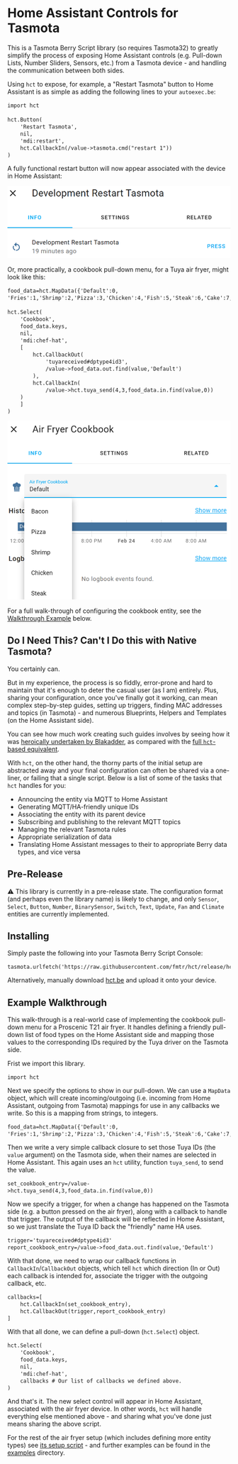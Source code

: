 # Home Assistant Controls for Tasmota

This is a Tasmota Berry Script library (so requires Tasmota32) to greatly simplify the process of exposing Home
Assistant controls (e.g. Pull-down Lists, Number Sliders, Sensors, etc.) from a Tasmota device - and handling the
communication between both sides.

Using `hct` to expose, for example, a "Restart Tasmota" button to Home Assistant is as simple as adding the
following lines to
your `autoexec.be`:

```be
import hct

hct.Button(        
    'Restart Tasmota',
    nil,
    'mdi:restart',
    hct.CallbackIn(/value->tasmota.cmd("restart 1"))
)
```

A fully functional restart button will now appear associated with the device in Home Assistant:

![Restart Button](assets/restart_button.png)

Or, more practically, a cookbook pull-down menu, for a Tuya air fryer, might look like this:

```be
food_data=hct.MapData({'Default':0, 'Fries':1,'Shrimp':2,'Pizza':3,'Chicken':4,'Fish':5,'Steak':6,'Cake':7,'Bacon':8,'Preheat':9,'Custom':10})

hct.Select(   
    'Cookbook',
    food_data.keys,
    nil,
    'mdi:chef-hat',
    [
        hct.CallbackOut(
            'tuyareceived#dptype4id3',
            /value->food_data.out.find(value,'Default')
        ),
        hct.CallbackIn(
            /value->hct.tuya_send(4,3,food_data.in.find(value,0))
    )
    ]
)
```

![Air Fryer Cookbook](assets/air_fryer_cookbook.png)

For a full walk-through of configuring the cookbook entity, see the [Walkthrough Example](#example-walkthrough) below.

## Do I Need This? Can't I Do this with Native Tasmota?

You certainly can.

But in my experience, the process is so fiddly, error-prone and hard to maintain that it's enough to
deter the casual user (as I am) entirely. Plus, sharing your configuration, once you've finally got it working, can mean
complex step-by-step guides, setting up triggers, finding MAC addresses and topics (in Tasmota) - and numerous
Blueprints, Helpers and Templates (on the Home Assistant side).

You can see how much work creating such guides involves by seeing how it
was [heroically undertaken by Blakadder](https://blakadder.com/proscenic-in-home-assistant/), as
compared with the [full `hct`-based equivalent](/examples/proscenic_t21.be).

With `hct`, on the other hand, the thorny parts of the initial setup are abstracted away and your final configuration
can often be shared via a one-liner, or failing that a single script. Below is a list of some of the tasks that `hct`
handles for you:

* Announcing the entity via MQTT to Home Assistant
* Generating MQTT/HA-friendly unique IDs
* Associating the entity with its parent device
* Subscribing and publishing to the relevant MQTT topics
* Managing the relevant Tasmota rules
* Appropriate serialization of data
* Translating Home Assistant messages to their to appropriate Berry data types, and vice versa


## Pre-Release

:warning: This library is currently in a pre-release state. The configuration format (and perhaps even the library name)
is likely to change, and only `Sensor`, `Select`, `Button`, `Number`, `BinarySensor`, `Switch`, `Text`, `Update`, `Fan`
and `Climate` entities are currently implemented.

## Installing

Simply paste the following into your Tasmota Berry Script Console:
```be
tasmota.urlfetch('https://raw.githubusercontent.com/fmtr/hct/release/hct.be','/hct.be')
```

Alternatively, manually download [hct.be](https://raw.githubusercontent.com/fmtr/hct/release/hct.be) and upload it onto
your device.

## Example Walkthrough

This walk-through is a real-world case of implementing the cookbook pull-down menu for a Proscenic T21 air fryer. It
handles defining a friendly pull-down list of food types on the Home Assistant side and mapping those values to the
corresponding IDs required by the Tuya driver on the Tasmota side.

Frist we import this library.

```be
import hct
```

Next we specify the options to show in our pull-down. We can use a `MapData` object, which will create incoming/outgoing
(i.e. incoming from Home Assistant, outgoing from Tasmota) mappings for use in any callbacks we write. So this is a
mapping from strings, to integers.

```be
food_data=hct.MapData({'Default':0, 'Fries':1,'Shrimp':2,'Pizza':3,'Chicken':4,'Fish':5,'Steak':6,'Cake':7,'Bacon':8,'Preheat':9,'Custom':10})
```

Then we write a very simple callback closure to set those Tuya IDs (the `value` argument) on the Tasmota side, when
their names are selected in Home Assistant. This again uses an `hct` utility, function `tuya_send`, to send the value.

```be   
set_cookbook_entry=/value->hct.tuya_send(4,3,food_data.in.find(value,0))
```

Now we specify a trigger, for when a change has happened on the Tasmota side (e.g. a button pressed on the air fryer),
along with a callback to handle that trigger.
The output of the callback will be reflected in Home Assistant, so we just translate the Tuya ID back the "friendly"
name HA uses.

```be
trigger='tuyareceived#dptype4id3'
report_cookbook_entry=/value->food_data.out.find(value,'Default')
```

With that done, we need to wrap our callback functions in `CallbackIn`/`CallbackOut` objects, which tell `hct` which
direction (In or Out) each callback is intended for, associate the trigger with the outgoing callback, etc.

```be
callbacks=[
    hct.CallbackIn(set_cookbook_entry),
    hct.CallbackOut(trigger,report_cookbook_entry)    
]
```

With that all done, we can define a pull-down (`hct.Select`) object.

```be
hct.Select(   
    'Cookbook',
    food_data.keys,
    nil,
    'mdi:chef-hat',
    callbacks # Our list of callbacks we defined above.
) 
```

And that's it. The new select control will appear in Home Assistant, associated with the air fryer device. In other
words, `hct` will handle everything else mentioned above - and sharing what you've done just means sharing
the above script.

For the rest of the air fryer setup (which includes defining more entity types)
see [its setup script](examples/proscenic_t21.be) - and further examples can be found in the [examples](examples/)
directory.